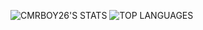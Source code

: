 ![CMRBOY26'S STATS](https://github-readme-stats.vercel.app/api?username=Cmroy26&show_icons=true&theme=transparent)
![TOP LANGUAGES]("https://github-readme-stats.vercel.app/api/top-langs?username=Cmrboy26&theme=transparent&layout=compact&langs_count=8")

<!--
**Cmrboy26/Cmrboy26** is a ✨ _special_ ✨ repository because its `README.md` (this file) appears on your GitHub profile.

Here are some ideas to get you started:

- 🔭 I’m currently working on ...
- 🌱 I’m currently learning ...
- 👯 I’m looking to collaborate on ...
- 🤔 I’m looking for help with ...
- 💬 Ask me about ...
- 📫 How to reach me: ...
- 😄 Pronouns: ...
- ⚡ Fun fact: ...
-->
